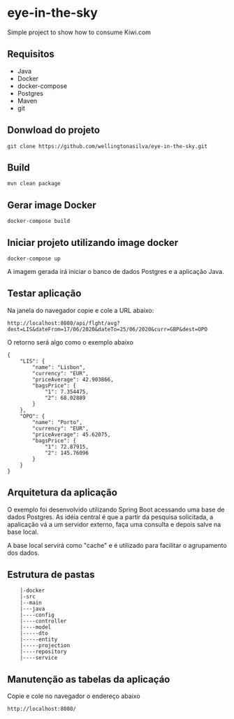 # eye-in-the-sky
Simple project to show how to consume Kiwi.com

## Requisitos
* Java
* Docker
* docker-compose
* Postgres
* Maven
* git


## Donwload do projeto
```
git clone https://github.com/wellingtonasilva/eye-in-the-sky.git
```

## Build 
```
mvn clean package
```

## Gerar image Docker
```
docker-compose build
```

## Iniciar projeto utilizando image docker
```
docker-compose up
```
A imagem gerada irá iniciar o banco de dados Postgres e a aplicação Java.

## Testar aplicação
Na janela do navegador copie e cole a URL abaixo:
```
http://localhost:8080/api/flght/avg?dest=LIS&dateFrom=17/06/2020&dateTo=25/06/2020&curr=GBP&dest=OPO
```
O retorno será algo como o exemplo abaixo
```
{
    "LIS": {
        "name": "Lisbon",
        "currency": "EUR",
        "priceAverage": 42.903866,
        "bagsPrice": {
            "1": 7.354475,
            "2": 68.02889
        }
    },
    "OPO": {
        "name": "Porto",
        "currency": "EUR",
        "priceAverage": 45.62075,
        "bagsPrice": {
            "1": 72.87915,
            "2": 145.76096
        }
    }
}
```

## Arquitetura da aplicação
O exemplo foi desenvolvido utilizando Spring Boot acessando uma base de dados Postgres.
As idéia central é que a partir da pesquisa solicitada, a apalicação vá a um servidor externo, 
faça uma consulta e depois salve na base local.

A base local servirá como "cache" e é utilizado para facilitar o agrupamento dos dados.

## Estrutura de pastas
```
    |-docker
    |-src
    |--main
    |---java
    |----config
    |----controller
    |----model
    |-----dto
    |-----entity
    |-----projection
    |----repository
    |----service
```

## Manutenção as tabelas da aplicaçáo
Copie e cole no navegador o endereço abaixo
```
http://localhost:8080/
```